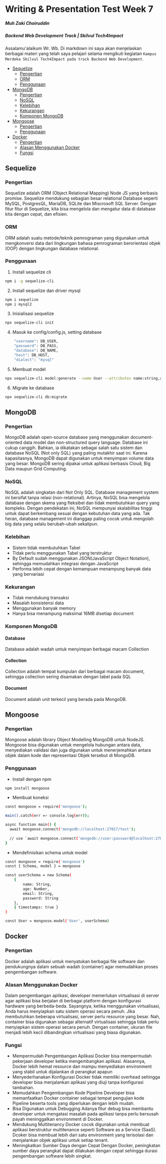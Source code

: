 # Writing & Presentation Test Week 7
##### Muh Zaki Choiruddin 
##### Backend Web Development Track | Skilvul Tech4Impact

Assalamu'alaikum Wr. Wb. Di markdown ini saya akan menjelaskan berbagai materi yang telah saya pelajari selama mengikuti kegiatan `Kampus Merdeka Skilvul Tech4Impact pada track Backend Web Development`.

  - [Sequelize](#sequelize)
    - [Pengertian](#pengertian)
    - [ORM](#orm)
    - [Penggunaan](#penggunaan)
  - [MongoDB](#mongodb)
    - [Pengertian](#pengertian-1)
    - [NoSQL](#nosql)
    - [Kelebihan](#kelebihan)
    - [Kekurangan](#kekurangan)
    - [Komponen MongoDB](#komponen-mongodb)
  - [Mongoose](#mongoose)
    - [Pengertian](#pengertian-2)
    - [Penggunaan](#penggunaan-1)
  - [Docker](#docker)
    - [Pengertian](#pengertian-3)
    - [Alasan Menggunakan Docker](#alasan-menggunakan-docker)
    - [Fungsi](#fungsi)

## Sequelize
### Pengertian
Sequelize adalah ORM (Object Relational Mapping) Node JS yang berbasis promise. Sequelize mendukung sebagian besar relational Database seperti MySQL, PostgresQL, MariaDB, SQLite dan Miscrosoft SQL Server. Dengan fitur fitur di Sequelize, kita bisa mengelola dan mengatur data di database kita dengan cepat, dan efisien.

### ORM
ORM adalah suatu metode/teknik pemrograman yang digunakan untuk mengkonversi data dari lingkungan bahasa pemrograman berorientasi objek (OOP) dengan lingkungan database relational.

### Penggunaan
1. Install sequelize cli
```sh
npm i -g sequelize-cli
```

2. Install sequelize dan driver mysql
```sh
npm i sequelize
npm i mysql2
```

3. Inisialisasi sequelize
```sh
npx sequelize-cli init
```

4. Masuk ke config/config.js, setting database
```sh
    "username": DB_USER,
    "password": DB_PASS,
    "database": DB_NAME,
    "host": DB_HOST,
    "dialect": "mysql"
```

5. Membuat model
```sh
npx sequelize-cli model:generate --name User --attributes name:string,address:text,age:integer
```

6. Migrate ke database
```sh
npx sequelize-cli db:migrate
```


## MongoDB
### Pengertian
MongoDB adalah open-source database yang menggunakan document-oriented data model dan non-structured query language. Database ini cukup canggih. Bahkan, ia dikatakan sebagai salah satu sistem dan database NoSQL (Not only SQL) yang paling mutakhir saat ini. Karena kapasitasnya, MongoDB dapat digunakan untuk menyimpan volume data yang besar. MongoDB sering dipakai untuk aplikasi berbasis Cloud, Big Data maupun Grid Computing.

### NoSQL
NoSQL adalah singkatan dari Not Only SQL. Database management system ini bersifat tanpa relasi (non-relational). Artinya, NoSQL bisa mengelola database dengan skema yang fleksibel dan tidak membutuhkan query yang kompleks. Dengan pendekatan ini, NoSQL mempunyai skalabilitas tinggi untuk dapat berkembang sesuai dengan kebutuhan data yang ada. Tak heran, database management ini dianggap paling cocok untuk mengolah big data yang selalu berubah-ubah sekalipun.

### Kelebihan
- Sistem tidak membutuhkan Tabel
- Tidak perlu menggunakan Tabel yang terstruktur
- By Default sudah menggunakan JSON(JavaScript Object Notation), sehingga memudahkan integrasi dengan JavaScript
- Performa lebih cepat dengan kemampuan menampung banyak data yang bervariasi

### Kekurangan
- Tidak mendukung transaksi
- Masalah konsistensi data
- Menggunakan banyak memory
- Hanya bisa menampung maksimal 16MB disetiap document

### Komponen MongoDB
#### Database
Database adalah wadah untuk menyimpan berbagai macam Collection

#### Collection
Collection adalah tempat kumpulan dari berbagai macam document, sehingga collection sering disamakan dengan tabel pada SQL

#### Document
Document adalah unit terkecil yang berada pada MongoDB.


## Mongoose
### Pengertian
Mongoose adalah library Object Modelling MongoDB untuk NodeJS. Mongoose bisa digunakan untuk mengelola hubungan antara data, menyediakan validasi dan juga digunakan untuk menerjemahkan antara objek dalam kode dan representasi Objek tersebut di MongoDB.

### Penggunaan
- Install dengan npm
```sh
npm install mongoose
```

- Membuat koneksi
```sh
const mongoose = require('mongoose');

main().catch(err => console.log(err));

async function main() {
  await mongoose.connect('mongodb://localhost:27017/test');
  
  // use `await mongoose.connect('mongodb://user:password@localhost:27017/test');` if your database has auth enabled
}
```

- Mendefinisikan schema untuk model
```sh
const mongoose = require('mongoose')
const { Schema, model } = mongoose

const userSchema = new Schema(
    {
        name: String,
        age: Number,
        email: String,
        password: String
    },
    { timestamps: true }
)

const User = mongoose.model('User', userSchema)
```

## Docker
### Pengertian
Docker adalah aplikasi untuk menyatukan berbagai file software dan pendukungnya dalam sebuah wadah (container) agar memudahkan proses pengembangan software.

### Alasan Menggunakan Docker
Dalam pengembangan aplikasi, developer memerlukan virtualisasi di server agar aplikasi bisa berjalan di berbagai platform dengan konfigurasi hardware yang berbeda-beda. Sayangnya, ketika menggunakan virtualisasi, Anda harus menyiapkan satu sistem operasi secara penuh. Jika membutuhkan beberapa virtualisasi, server perlu resource yang besar. Nah, container bisa digunakan sebagai alternatif virtualisasi sehingga tidak perlu menyiapkan sistem operasi secara penuh. Dengan container, ukuran file menjadi lebih kecil dibandingkan virtualisasi yang biasa digunakan.

### Fungsi
- Mempermudah Pengembangan Aplikasi
Docker bisa mempermudah pekerjaan developer ketika mengembangkan aplikasi. Alasannya, Docker lebih hemat resource dan mampu menyediakan environment yang stabil untuk dijalankan di perangkat apapun
- Menyederhanakan Konfigurasi
Docker tidak memiliki overhead sehingga developer bisa menjalankan aplikasi yang diuji tanpa konfigurasi tambahan.
- Memudahkan Pengembangan Kode Pipeline
Developer bisa memanfaatkan Docker container sebagai tempat pengujian kode Pipeline beserta tools yang diperlukan dengan lebih mudah.
- Bisa Digunakan untuk Debugging
Adanya fitur debug bisa membantu developer untuk mengatasi masalah pada aplikasi tanpa perlu bersusah payah meninggalkan environment di Docker.
- Mendukung Multitenancy
Docker cocok digunakan untuk membuat aplikasi berstruktur multitenance seperti Software as a Service (SaaS). Dcoker bisa membuat lebih dari satu environment yang terisolasi dan menjalankan objek aplikasi untuk setiap tenant.
- Meningkatkan Sumber Daya dengan Cepat
Dengan Docker, peningkatan sumber daya perangkat dapat dilakukan dengan cepat sehingga durasi pengembangan software  lebih singkat.

